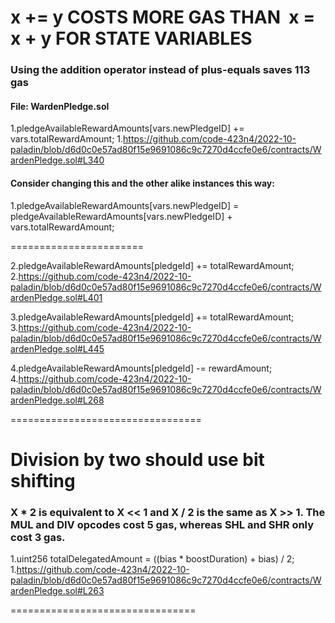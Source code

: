 # x += y COSTS MORE GAS THAN  x = x + y FOR STATE VARIABLES

### Using the addition operator instead of plus-equals saves 113 gas

#### File: WardenPledge.sol

1.pledgeAvailableRewardAmounts[vars.newPledgeID] += vars.totalRewardAmount;
1.https://github.com/code-423n4/2022-10-paladin/blob/d6d0c0e57ad80f15e9691086c9c7270d4ccfe0e6/contracts/WardenPledge.sol#L340

#### Consider changing this and the other alike instances this way:
1.pledgeAvailableRewardAmounts[vars.newPledgeID] = pledgeAvailableRewardAmounts[vars.newPledgeID]  + vars.totalRewardAmount;

=======================

2.pledgeAvailableRewardAmounts[pledgeId] += totalRewardAmount;
2.https://github.com/code-423n4/2022-10-paladin/blob/d6d0c0e57ad80f15e9691086c9c7270d4ccfe0e6/contracts/WardenPledge.sol#L401

3.pledgeAvailableRewardAmounts[pledgeId] += totalRewardAmount;
3.https://github.com/code-423n4/2022-10-paladin/blob/d6d0c0e57ad80f15e9691086c9c7270d4ccfe0e6/contracts/WardenPledge.sol#L445

4.pledgeAvailableRewardAmounts[pledgeId] -= rewardAmount;
4.https://github.com/code-423n4/2022-10-paladin/blob/d6d0c0e57ad80f15e9691086c9c7270d4ccfe0e6/contracts/WardenPledge.sol#L268

=================================

# Division by two should use bit shifting

### X * 2 is equivalent to X << 1 and X / 2 is the same as X >> 1. The MUL and DIV opcodes cost 5 gas, whereas SHL and SHR only cost 3 gas.

1.uint256 totalDelegatedAmount = ((bias * boostDuration) + bias) / 2;
1.https://github.com/code-423n4/2022-10-paladin/blob/d6d0c0e57ad80f15e9691086c9c7270d4ccfe0e6/contracts/WardenPledge.sol#L263

================================


